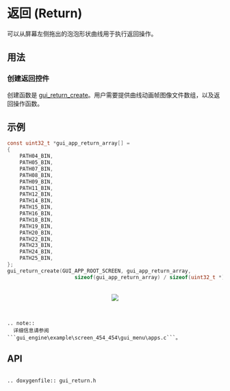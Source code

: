 # 返回 (Return)

可以从屏幕左侧拖出的泡泡形状曲线用于执行返回操作。

## 用法

### 创建返回控件

创建函数是 [gui_return_create](#gui_return_create)。用户需要提供曲线动画帧图像文件数组，以及返回操作函数。

## 示例

```c
const uint32_t *gui_app_return_array[] =
{
    PATH04_BIN,
    PATH05_BIN,
    PATH07_BIN,
    PATH08_BIN,
    PATH09_BIN,
    PATH11_BIN,
    PATH12_BIN,
    PATH14_BIN,
    PATH15_BIN,
    PATH16_BIN,
    PATH18_BIN,
    PATH19_BIN,
    PATH20_BIN,
    PATH22_BIN,
    PATH23_BIN,
    PATH24_BIN,
    PATH25_BIN,
};
gui_return_create(GUI_APP_ROOT_SCREEN, gui_app_return_array,
                      sizeof(gui_app_return_array) / sizeof(uint32_t *), win_cb, (void *)cell);
```
<br>
<div style="text-align: center"><img src="https://docs.realmcu.com/HoneyGUI/image/widgets/return.gif"  /></div>
<br>


```eval_rst

.. note::
  详细信息请参阅 ```gui_engine\example\screen_454_454\gui_menu\apps.c```。

```



<span id = "gui_return_create">

## API

</span>

```eval_rst

.. doxygenfile:: gui_return.h

```

